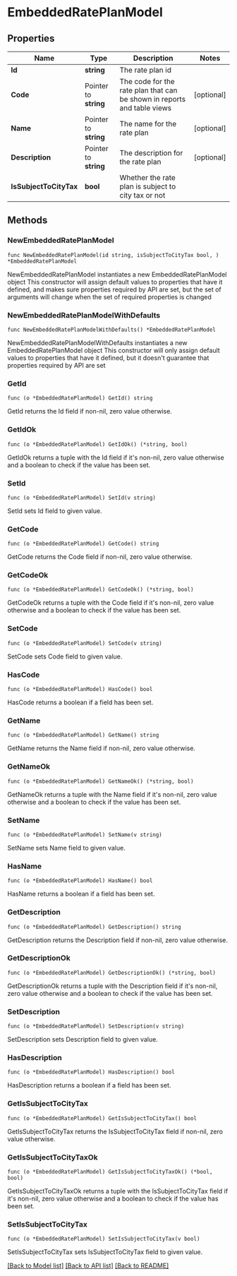 # EmbeddedRatePlanModel

## Properties

Name | Type | Description | Notes
------------ | ------------- | ------------- | -------------
**Id** | **string** | The rate plan id | 
**Code** | Pointer to **string** | The code for the rate plan that can be shown in reports and table views | [optional] 
**Name** | Pointer to **string** | The name for the rate plan | [optional] 
**Description** | Pointer to **string** | The description for the rate plan | [optional] 
**IsSubjectToCityTax** | **bool** | Whether the rate plan is subject to city tax or not | 

## Methods

### NewEmbeddedRatePlanModel

`func NewEmbeddedRatePlanModel(id string, isSubjectToCityTax bool, ) *EmbeddedRatePlanModel`

NewEmbeddedRatePlanModel instantiates a new EmbeddedRatePlanModel object
This constructor will assign default values to properties that have it defined,
and makes sure properties required by API are set, but the set of arguments
will change when the set of required properties is changed

### NewEmbeddedRatePlanModelWithDefaults

`func NewEmbeddedRatePlanModelWithDefaults() *EmbeddedRatePlanModel`

NewEmbeddedRatePlanModelWithDefaults instantiates a new EmbeddedRatePlanModel object
This constructor will only assign default values to properties that have it defined,
but it doesn't guarantee that properties required by API are set

### GetId

`func (o *EmbeddedRatePlanModel) GetId() string`

GetId returns the Id field if non-nil, zero value otherwise.

### GetIdOk

`func (o *EmbeddedRatePlanModel) GetIdOk() (*string, bool)`

GetIdOk returns a tuple with the Id field if it's non-nil, zero value otherwise
and a boolean to check if the value has been set.

### SetId

`func (o *EmbeddedRatePlanModel) SetId(v string)`

SetId sets Id field to given value.


### GetCode

`func (o *EmbeddedRatePlanModel) GetCode() string`

GetCode returns the Code field if non-nil, zero value otherwise.

### GetCodeOk

`func (o *EmbeddedRatePlanModel) GetCodeOk() (*string, bool)`

GetCodeOk returns a tuple with the Code field if it's non-nil, zero value otherwise
and a boolean to check if the value has been set.

### SetCode

`func (o *EmbeddedRatePlanModel) SetCode(v string)`

SetCode sets Code field to given value.

### HasCode

`func (o *EmbeddedRatePlanModel) HasCode() bool`

HasCode returns a boolean if a field has been set.

### GetName

`func (o *EmbeddedRatePlanModel) GetName() string`

GetName returns the Name field if non-nil, zero value otherwise.

### GetNameOk

`func (o *EmbeddedRatePlanModel) GetNameOk() (*string, bool)`

GetNameOk returns a tuple with the Name field if it's non-nil, zero value otherwise
and a boolean to check if the value has been set.

### SetName

`func (o *EmbeddedRatePlanModel) SetName(v string)`

SetName sets Name field to given value.

### HasName

`func (o *EmbeddedRatePlanModel) HasName() bool`

HasName returns a boolean if a field has been set.

### GetDescription

`func (o *EmbeddedRatePlanModel) GetDescription() string`

GetDescription returns the Description field if non-nil, zero value otherwise.

### GetDescriptionOk

`func (o *EmbeddedRatePlanModel) GetDescriptionOk() (*string, bool)`

GetDescriptionOk returns a tuple with the Description field if it's non-nil, zero value otherwise
and a boolean to check if the value has been set.

### SetDescription

`func (o *EmbeddedRatePlanModel) SetDescription(v string)`

SetDescription sets Description field to given value.

### HasDescription

`func (o *EmbeddedRatePlanModel) HasDescription() bool`

HasDescription returns a boolean if a field has been set.

### GetIsSubjectToCityTax

`func (o *EmbeddedRatePlanModel) GetIsSubjectToCityTax() bool`

GetIsSubjectToCityTax returns the IsSubjectToCityTax field if non-nil, zero value otherwise.

### GetIsSubjectToCityTaxOk

`func (o *EmbeddedRatePlanModel) GetIsSubjectToCityTaxOk() (*bool, bool)`

GetIsSubjectToCityTaxOk returns a tuple with the IsSubjectToCityTax field if it's non-nil, zero value otherwise
and a boolean to check if the value has been set.

### SetIsSubjectToCityTax

`func (o *EmbeddedRatePlanModel) SetIsSubjectToCityTax(v bool)`

SetIsSubjectToCityTax sets IsSubjectToCityTax field to given value.



[[Back to Model list]](../README.md#documentation-for-models) [[Back to API list]](../README.md#documentation-for-api-endpoints) [[Back to README]](../README.md)


